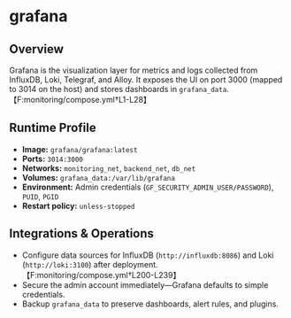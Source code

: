 <!--
title: grafana
description:
published: true
date: 2025-10-19T08:57:42Z
tags:
editor: markdown
-->

# grafana

## Overview
Grafana is the visualization layer for metrics and logs collected from InfluxDB, Loki, Telegraf, and Alloy. It exposes the UI on port 3000 (mapped to 3014 on the host) and stores dashboards in `grafana_data`.【F:monitoring/compose.yml†L1-L28】

## Runtime Profile
- **Image:** `grafana/grafana:latest`
- **Ports:** `3014:3000`
- **Networks:** `monitoring_net`, `backend_net`, `db_net`
- **Volumes:** `grafana_data:/var/lib/grafana`
- **Environment:** Admin credentials (`GF_SECURITY_ADMIN_USER/PASSWORD`), `PUID`, `PGID`
- **Restart policy:** `unless-stopped`

## Integrations & Operations
- Configure data sources for InfluxDB (`http://influxdb:8086`) and Loki (`http://loki:3100`) after deployment.【F:monitoring/compose.yml†L200-L239】
- Secure the admin account immediately—Grafana defaults to simple credentials.
- Backup `grafana_data` to preserve dashboards, alert rules, and plugins.
